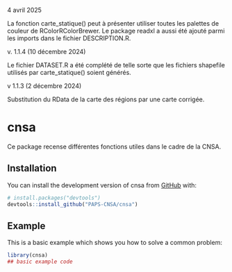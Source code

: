 4 avril 2025

La fonction carte_statique() peut à présenter utiliser toutes les palettes de couleur de RColorRColorBrewer. Le package readxl a aussi été ajouté parmi les imports dans le fichier DESCRIPTION.R.

v. 1.1.4 (10 décembre 2024)

Le fichier DATASET.R a été complété de telle sorte que les fichiers shapefile utilisés par carte_statique() soient générés.

v 1.1.3 (2 décembre 2024)

Substitution du RData de la carte des régions par une carte corrigée.

# cnsa

<!-- badges: start -->
<!-- badges: end -->

Ce package recense différentes fonctions utiles dans le cadre de la CNSA.

## Installation

You can install the development version of cnsa from [GitHub](https://github.com/) with:

``` r
# install.packages("devtools")
devtools::install_github("PAPS-CNSA/cnsa")
```

## Example

This is a basic example which shows you how to solve a common problem:

``` r
library(cnsa)
## basic example code
```

